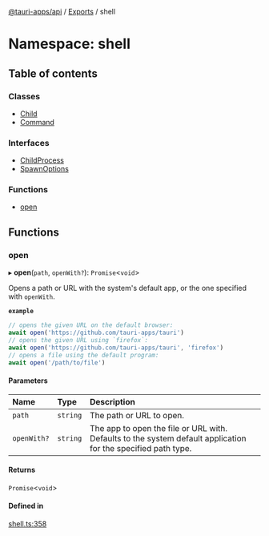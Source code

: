 [@tauri-apps/api](../README.md) / [Exports](../modules.md) / shell

# Namespace: shell

## Table of contents

### Classes

- [Child](../classes/shell.Child.md)
- [Command](../classes/shell.Command.md)

### Interfaces

- [ChildProcess](../interfaces/shell.ChildProcess.md)
- [SpawnOptions](../interfaces/shell.SpawnOptions.md)

### Functions

- [open](shell.md#open)

## Functions

### open

▸ **open**(`path`, `openWith?`): `Promise`<`void`\>

Opens a path or URL with the system's default app,
or the one specified with `openWith`.

**`example`**
```typescript
// opens the given URL on the default browser:
await open('https://github.com/tauri-apps/tauri')
// opens the given URL using `firefox`:
await open('https://github.com/tauri-apps/tauri', 'firefox')
// opens a file using the default program:
await open('/path/to/file')
```

#### Parameters

| Name | Type | Description |
| :------ | :------ | :------ |
| `path` | `string` | The path or URL to open. |
| `openWith?` | `string` | The app to open the file or URL with. Defaults to the system default application for the specified path type. |

#### Returns

`Promise`<`void`\>

#### Defined in

[shell.ts:358](https://github.com/ksnyde/tauri/blob/3a04c036/tooling/api/src/shell.ts#L358)
